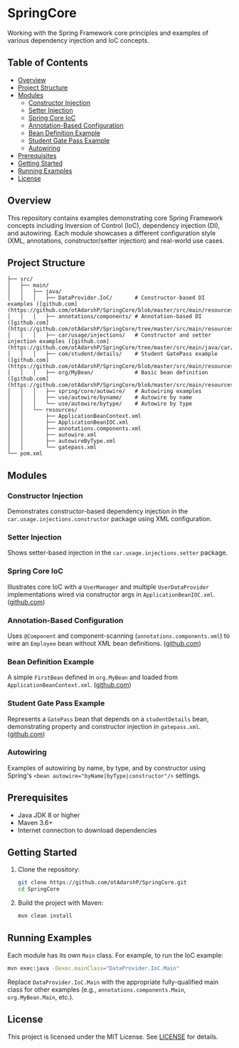 # SpringCore

Working with the Spring Framework core principles and examples of various dependency injection and IoC concepts.

## Table of Contents

- [Overview](#overview)
- [Project Structure](#project-structure)
- [Modules](#modules)
  - [Constructor Injection](#constructor-injection)
  - [Setter Injection](#setter-injection)
  - [Spring Core IoC](#spring-core-ioc)
  - [Annotation-Based Configuration](#annotation-based-configuration)
  - [Bean Definition Example](#bean-definition-example)
  - [Student Gate Pass Example](#student-gate-pass-example)
  - [Autowiring](#autowiring)
- [Prerequisites](#prerequisites)
- [Getting Started](#getting-started)
- [Running Examples](#running-examples)
- [License](#license)

## Overview

This repository contains examples demonstrating core Spring Framework concepts including Inversion of Control (IoC), dependency injection (DI), and autowiring. Each module showcases a different configuration style (XML, annotations, constructor/setter injection) and real-world use cases.

## Project Structure

```
├── src/
│   ├── main/
│   │   ├── java/
│   │   │   ├── DataProvider.IoC/       # Constructor-based DI examples ([github.com](https://github.com/otAdarshP/SpringCore/blob/master/src/main/resources/ApplicationBeanIOC.xml))
│   │   │   ├── annotations/components/ # Annotation-based DI ([github.com](https://github.com/otAdarshP/SpringCore/tree/master/src/main/resources))
│   │   │   ├── car/usage/injections/   # Constructor and setter injection examples ([github.com](https://github.com/otAdarshP/SpringCore/tree/master/src/main/java/car/usage/injections))
│   │   │   ├── com/student/details/    # Student GatePass example ([github.com](https://github.com/otAdarshP/SpringCore/blob/master/src/main/resources/gatepass.xml))
│   │   │   ├── org/MyBean/             # Basic bean definition ([github.com](https://github.com/otAdarshP/SpringCore/blob/master/src/main/resources/ApplicationBeanContext.xml))
│   │   │   ├── spring/core/autowire/   # Autowiring examples
│   │   │   ├── use/autowire/byname/    # Autowire by name
│   │   │   └── use/autowire/bytype/    # Autowire by type
│   │   └── resources/
│   │       ├── ApplicationBeanContext.xml
│   │       ├── ApplicationBeanIOC.xml
│   │       ├── annotations.components.xml
│   │       ├── autowire.xml
│   │       ├── autowireByType.xml
│   │       └── gatepass.xml
└── pom.xml
```

## Modules

### Constructor Injection

Demonstrates constructor-based dependency injection in the `car.usage.injections.constructor` package using XML configuration.

### Setter Injection

Shows setter-based injection in the `car.usage.injections.setter` package.

### Spring Core IoC

Illustrates core IoC with a `UserManager` and multiple `UserDataProvider` implementations wired via constructor args in `ApplicationBeanIOC.xml`. ([github.com](https://github.com/otAdarshP/SpringCore/blob/master/src/main/resources/ApplicationBeanIOC.xml))

### Annotation-Based Configuration

Uses `@Component` and component-scanning (`annotations.components.xml`) to wire an `Employee` bean without XML bean definitions. ([github.com](https://github.com/otAdarshP/SpringCore/tree/master/src/main/resources))

### Bean Definition Example

A simple `FirstBean` defined in `org.MyBean` and loaded from `ApplicationBeanContext.xml`. ([github.com](https://github.com/otAdarshP/SpringCore/blob/master/src/main/resources/ApplicationBeanContext.xml))

### Student Gate Pass Example

Represents a `GatePass` bean that depends on a `studentDetails` bean, demonstrating property and constructor injection in `gatepass.xml`. ([github.com](https://github.com/otAdarshP/SpringCore/blob/master/src/main/resources/gatepass.xml))

### Autowiring

Examples of autowiring by name, by type, and by constructor using Spring's `<bean autowire="byName|byType|constructor"/>` settings.

## Prerequisites

- Java JDK 8 or higher
- Maven 3.6+
- Internet connection to download dependencies

## Getting Started

1. Clone the repository:
   ```bash
   git clone https://github.com/otAdarshP/SpringCore.git
   cd SpringCore
   ```
2. Build the project with Maven:
   ```bash
   mvn clean install
   ```

## Running Examples

Each module has its own `Main` class. For example, to run the IoC example:

```bash
mvn exec:java -Dexec.mainClass="DataProvider.IoC.Main"
```

Replace `DataProvider.IoC.Main` with the appropriate fully-qualified main class for other examples (e.g., `annotations.components.Main`, `org.MyBean.Main`, etc.).

## License

This project is licensed under the MIT License. See [LICENSE](LICENSE) for details.

